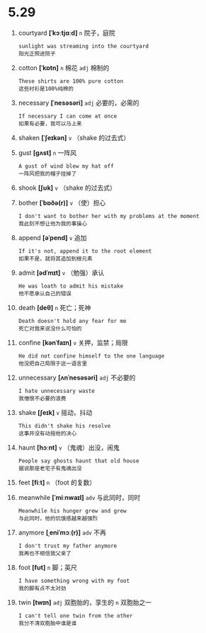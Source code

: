 # 5.29

1. courtyard **[ˈkɔːtjɑːd]** `n` 院子，庭院

   ```
   sunlight was streaming into the courtyard
   阳光正照进院子
   ```

2. cotton **[ˈkɒtn]** `n` 棉花 `adj` 棉制的

   ```
   These shirts are 100% pure cotton
   这些衬衫是100%纯棉的
   ```

3. necessary **[ˈnesəsəri]** `adj` 必要的，必需的

   ```
   If necessary I can come at once
   如果有必要，我可以马上来
   ```

4. shaken **[ˈʃeɪkən]** `v` （shake 的过去式）

5. gust **[ɡʌst]** `n` 一阵风

   ```
   A gust of wind blew my hat off
   一阵风把我的帽子挂掉了
   ```

6. shook **[ʃʊk]** `v` （shake 的过去式）

7. bother **[ˈbɒðə(r)]** `v` （使）担心

   ```
   I don't want to bother her with my problems at the moment
   我此刻不想让他为我的事操心
   ```

8. append **[əˈpend]** `v` 追加

   ```
   If it's not, append it to the root element
   如果不是，就将其追加到根元素
   ```

9. admit **[ədˈmɪt]** `v` （勉强）承认

   ```
   He was loath to admit his mistake
   他不愿承认自己的错误
   ```

10. death **[deθ]** `n` 死亡；死神

    ```
    Death doesn't hold any fear for me
    死亡对我来说没什么可怕的
    ```

11. confine **[kənˈfaɪn]** `v` 关押，监禁；局限

    ```
    He did not confine himself to the one language
    他没把自己局限于这一语言里
    ```

12. unnecessary **[ʌnˈnesəsəri]** `adj` 不必要的

    ```
    I hate unnecessary waste
    我憎恨不必要的浪费
    ```

13. shake **[ʃeɪk]** `v` 摇动，抖动

    ```
    This didn't shake his resolve
    这事并没有动摇他的决心
    ```

14. haunt **[hɔːnt]** `v` （鬼魂）出没，闹鬼

    ```
    People say ghosts haunt that old house
    据说那座老宅子有鬼魂出没
    ```

15. feet **[fiːt]** `n` （foot 的复数）

16. meanwhile **[ˈmiːnwaɪl]** `adv` 与此同时，同时

    ```
    Meanwhile his hunger grew and grew
    与此同时，他的饥饿感越来越强烈
    ```

17. anymore **[ˌeniˈmɔː(r)]** `adv` 不再

    ```
    I don't trust my father anymore
    我再也不相信我父亲了
    ```

18. foot **[fʊt]** `n` 脚；英尺

    ```
    I have something wrong with my foot
    我的脚有点不太对劲
    ```

19. twin **[twɪn]** `adj` 双胞胎的，孪生的 `n` 双胞胎之一
    ```
    I can't tell one twin from the other
    我分不清双胞胎中谁是谁
    ```
